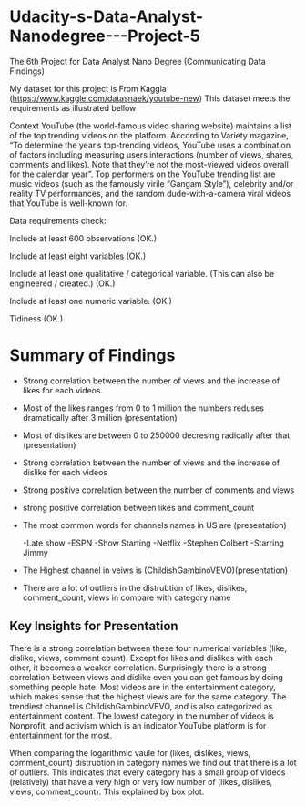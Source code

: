 # Udacity-s-Data-Analyst-Nanodegree---Project-5

The 6th Project for Data Analyst Nano Degree (Communicating Data Findings)

My dataset for this project is From Kaggla (https://www.kaggle.com/datasnaek/youtube-new)
This dataset meets the requirements as illustrated bellow

Context
YouTube (the world-famous video sharing website) maintains a list of the top trending videos on the platform. According to Variety magazine, “To determine the year’s top-trending videos, YouTube uses a combination of factors including measuring users interactions (number of views, shares, comments and likes). Note that they’re not the most-viewed videos overall for the calendar year”. Top performers on the YouTube trending list are music videos (such as the famously virile “Gangam Style”), celebrity and/or reality TV performances, and the random dude-with-a-camera viral videos that YouTube is well-known for.

Data requirements check:

Include at least 600 observations (OK.)

Include at least eight variables (OK.)

Include at least one qualitative / categorical variable. (This can also be engineered / created.) (OK.)

Include at least one numeric variable. (OK.)

Tidiness (OK.)

# Summary of Findings

- Strong correlation between the number of views and the increase of likes for each videos.

- Most of the likes ranges from 0 to 1 million the numbers reduses dramatically after 3 million (presentation)

- Most of dislikes are between 0 to 250000 decresing radically after that (presentation)

- Strong correlation between the number of views and the increase of dislike for each videos 

- Strong positive correlation between the number of comments and views  

- strong positive correlation between likes and comment_count 

- The most common words for channels names in US are (presentation)

    -Late show
    -ESPN
    -Show Starting
    -Netflix
    -Stephen Colbert
    -Starring Jimmy
    
- The Highest channel in veiws is (ChildishGambinoVEVO)(presentation)
- There are a lot of outliers in the distrubtion of likes, dislikes, comment_count, views in compare with category name 


## Key Insights for Presentation

There is a strong correlation between these four numerical variables (like, dislike, views, comment count). Except for likes and dislikes with each other, it becomes a weaker correlation. Surprisingly there is a strong correlation between views and dislike even you can get famous by doing something people hate. Most videos are in the entertainment category, which makes sense that the highest views are for the same category. The trendiest channel is ChildishGambinoVEVO, and is also categorized as entertainment content. The lowest category in the number of videos is Nonprofit, and activism which is an indicator YouTube platform is for entertainment for the most.

When comparing the logarithmic vaule for (likes, dislikes, views, comment_count) distrubtion in category names we find out that there is a lot of outliers. This indicates that every category has a small group of videos (relatively) that have a very high or very low number of (likes, dislikes, views, comment_count). This explained by box plot.


